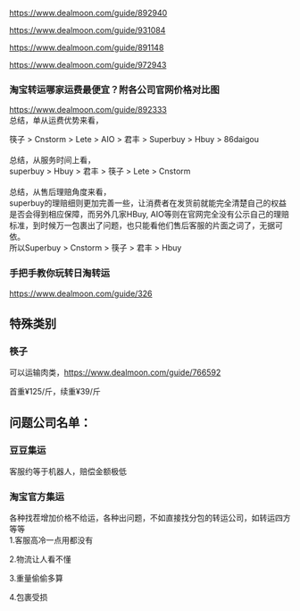 https://www.dealmoon.com/guide/892940

https://www.dealmoon.com/guide/931084

https://www.dealmoon.com/guide/891148

https://www.dealmoon.com/guide/972943

### 淘宝转运哪家运费最便宜？附各公司官网价格对比图
https://www.dealmoon.com/guide/892333 <br>
总结，单从运费优势来看，<br>

筷子 > Cnstorm > Lete > AIO > 君丰 > Superbuy > Hbuy > 86daigou
<br>
<br>
总结，从服务时间上看，
<br>
superbuy > Hbuy > 君丰 > 筷子 > Lete > Cnstorm
<br> <br>
总结，从售后理赔角度来看，
<br>
superbuy的理赔细则更加完善一些，让消费者在发货前就能完全清楚自己的权益是否会得到相应保障，而另外几家HBuy, AIO等则在官网完全没有公示自己的理赔标准，到时候万一包裹出了问题，也只能看他们售后客服的片面之词了，无据可依。
<br>
所以Superbuy > Cnstorm > 筷子 > 君丰 > Hbuy

### 手把手教你玩转日淘转运
https://www.dealmoon.com/guide/326
<br>


## 特殊类别
### 筷子
可以运输肉类，https://www.dealmoon.com/guide/766592
<br>

首重¥125/斤，续重¥39/斤
## 问题公司名单：
### 豆豆集运
客服约等于机器人，赔偿金额极低 <br>
### 淘宝官方集运
各种找茬增加价格不给运，各种出问题，不如直接找分包的转运公司，如转运四方等等 <br>
1.客服高冷一点用都没有 <br>

2.物流让人看不懂 <br>

3.重量偷偷多算 <br>

4.包裹受损 <br>